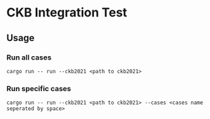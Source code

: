 # CKB Integration Test

## Usage

### Run all cases

```shell
cargo run -- run --ckb2021 <path to ckb2021>
```

### Run specific cases

```shell
cargo run -- run --ckb2021 <path to ckb2021> --cases <cases name seperated by space>
```

